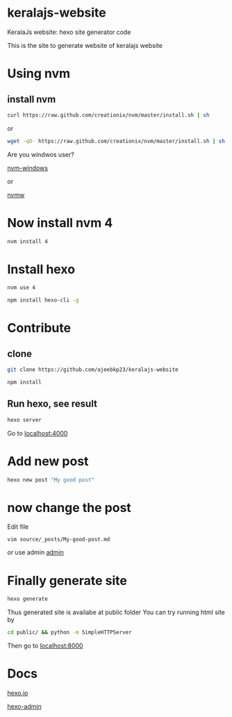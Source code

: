 # keralajs-website
KeralaJs website: hexo site generator code

This is the site to generate website of keralajs website

# Using nvm
## install nvm
``` bash
curl https://raw.github.com/creationix/nvm/master/install.sh | sh
```
or
``` bash
wget -qO- https://raw.github.com/creationix/nvm/master/install.sh | sh
```
Are you windwos user?

[nvm-windows](https://github.com/coreybutler/nvm-windows)

or

[nvmw](https://github.com/hakobera/nvmw)

# Now install nvm 4
``` bash
nvm install 4
```
# Install hexo
``` bash
nvm use 4
```
``` bash
npm install hexo-cli -g
```
# Contribute
## clone
``` bash
git clone https://github.com/ajeebkp23/keralajs-website
```
``` bash
npm install
```

## Run hexo, see result
``` bash
hexo server
```
Go to [localhost:4000](http://localhost:4000)

# Add new post
``` bash
hexo new post "My good post"
```

# now change the post
Edit file 
```
vim source/_posts/My-good-post.md
```
or use admin
[admin](http://localhost:4000/admin/)

# Finally generate site
``` bash
hexo generate
```
Thus generated site is availabe at public folder
You can try running html site by
```bash
cd public/ && python -m SimpleHTTPServer
```
Then go to 
[localhost:8000](http://localhost:8000)
# Docs
[hexo.io](https://hexo.io/docs/)

[hexo-admin](https://github.com/jaredly/hexo-admin)
